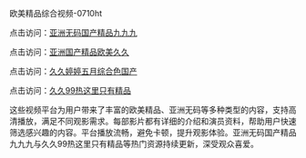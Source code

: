 欧美精品综合视频-0710ht

点击访问：<a href="https://heiliaozj3tjd.pages.dev">亚洲无码国产精品九九九</a>

点击访问：<a href="https://heiliaoxqkkct.pages.dev">亚洲国产精品欧美久久</a>

点击访问：<a href="https://heiliaoga6s9v.pages.dev">久久婷婷五月综合色国产</a>

点击访问：<a href="https://heiliaoxwd5i8.pages.dev">久久99热这里只有精品</a>

这些视频平台为用户带来了丰富的欧美精品、亚洲无码等多种类型的内容，支持高清播放，满足不同观影需求。每部影片都有详细的介绍和演员资料，帮助用户快速筛选感兴趣的内容。平台播放流畅，避免卡顿，提升观影体验。亚洲无码国产精品九九九与久久99热这里只有精品等热门资源持续更新，深受观众喜爱。

<span style="display:none;">[Canonical link](https://github.com/met20250710/met7 ）</span>

